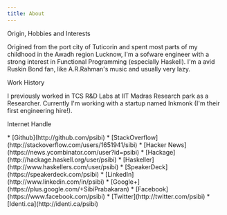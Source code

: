 ```yaml
---
title: About
---
```


<span class="heading-label">Origin, Hobbies and Interests</span>

Origined from the port city of Tuticorin and spent most parts of my
childhood in the Awadh region Lucknow, I'm a sofware engineer with a
strong interest in Functional Programming (especially Haskell). I'm a
avid Ruskin Bond fan, like A.R.Rahman's music and usually very lazy.

<span class="heading-label">Work History</span>

I previously worked in TCS R&D Labs at IIT Madras Research park as a
Researcher. Currently I'm working with a startup named Inkmonk (I'm
their first engineering hire!).

<span class="heading-label">Internet Handle</span>

<div class="portfolio">
* [Github](http://github.com/psibi)
* [StackOverflow](http://stackoverflow.com/users/1651941/sibi)
* [Hacker News](https://news.ycombinator.com/user?id=psibi)
* [Hackage](http://hackage.haskell.org/user/psibi)
* [Haskeller](http://www.haskellers.com/user/psibi)
* [SpeakerDeck](https://speakerdeck.com/psibi)
* [LinkedIn](http://www.linkedin.com/in/psibi)
* [Google+](https://plus.google.com/+SibiPrabakaran)
* [Facebook](https://www.facebook.com/psibi)
* [Twitter](http://twitter.com/psibi)
* [Identi.ca](http://identi.ca/psibi)
</div>
